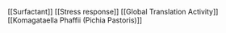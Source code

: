 [[Surfactant]]
[[Stress response]]
[[Global Translation Activity]]
[[Komagataella Phaffii (Pichia Pastoris)]]
